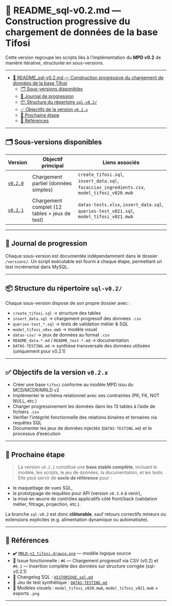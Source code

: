 # 📘 README_sql-v0.2.md — Construction progressive du chargement de données de la base Tifosi

Cette version regroupe les scripts liés à l’implémentation du **MPD v0.2** de manière itérative, structurée en sous-versions.

---

- [📘 README\_sql-v0.2.md — Construction progressive du chargement de données de la base Tifosi](#-readme_sql-v02md--construction-progressive-du-chargement-de-données-de-la-base-tifosi)
  - [🗂️ Sous-versions disponibles](#️-sous-versions-disponibles)
  - [🔄 Journal de progression](#-journal-de-progression)
  - [📦 Structure du répertoire `sql-v0.2/`](#-structure-du-répertoire-sql-v02)
  - [✅ Objectifs de la version `v0.2.x`](#-objectifs-de-la-version-v02x)
  - [🧱 Prochaine étape](#-prochaine-étape)
  - [🔗 Références](#-références)

---

## 🗂️ Sous-versions disponibles

| Version         | Objectif principal                            | Liens associés |
|-----------------|-----------------------------------------------|----------------|
| [`v0.2.0`](./versions/sql-v0.2.0/README_data-v0.2.0.md) | Chargement partiel (données simples)              | `create_tifosi.sql`, `insert_data.sql`, `focaccias_ingredients.csv`, `model_tifosi_v020.mwb` |
| [`v0.2.1`](./versions/sql-v0.2.1/README_data-v0.2.1.md) | Chargement complet (12 tables + jeux de test)     | `datas-tests.xlsx`, `insert_data.sql`, `queries-test_v021.sql`, `model_tifosi_v021.mwb` |

---

## 🔄 Journal de progression

Chaque sous-version est documentée indépendamment dans le dossier `/versions/`.
Un script exécutable est fourni à chaque étape, permettant un test incrémental dans MySQL.

---

## 📦 Structure du répertoire `sql-v0.2/`

Chaque sous-version dispose de son propre dossier avec :

- `create_tifosi.sql` → structure des tables
- `insert_data.sql` → chargement progressif des données `.csv`
- `queries-test_*.sql` → tests de validation métier & SQL
- `model_tifosi_v0xx.mwb` → modèle visuel
- `datas-csv/` → jeux de données au format `.csv`
- `README_data-*.md` / `README_test-*.md` → documentation
- `DATAS-TESTING.md` → synthèse transversale des données utilisées (uniquement pour v0.2.1)

---

## ✅ Objectifs de la version `v0.2.x`

- Créer une base `tifosi` conforme au modèle MPD issu du MCD/MCDR/MRLD v2
- Implémenter le schéma relationnel avec ses contraintes (PK, FK, NOT NULL, etc.)
- Charger progressivement les données dans les 13 tables à l’aide de fichiers `.csv`
- Vérifier l'intégrité fonctionnelle des relations binaires et ternaires via requêtes SQL
- Documenter les jeux de données injectés (`DATAS-TESTING.md`) et le processus d’exécution

---

## 🧱 Prochaine étape

> La version `v0.2.1` constitue une **base stable complète**, incluant le modèle, les scripts, le jeu de données, la documentation, et les tests.  
> Elle peut servir de **socle de référence** pour :

- le maquettage de vues SQL,
- le prototypage de requêtes pour API (version `v0.3.0` à venir),
- la mise en œuvre de contrôles applicatifs côté front/back (validation métier, filtrage, projection, etc.).

La branche `sql-v0.2` est donc **clôturable**, sauf retours correctifs mineurs ou extensions explicites (e.g. alimentation dynamique ou automatisée).

---

## 🔗 Références

- ✔️ [`MRLD-v2_tifosi.drawio.png`](../../model/MRLD-v2_tifosi.drawio.png) — modèle logique source
- 🧠 Issue fonctionnelle : `#6` — Chargement progressif via CSV (v0.2) et `#6.1` — Insertion complète des données sur structure corrigée (sql-v0.2.1)
- 📘 Changelog SQL : [`HISTORIQUE_sql.md`](./HISTORIQUE_sql.md)
- 🧪 Jeu de test synthétique : [`DATAS-TESTING.md`](./versions/sql-v0.2.1/DATAS-TESTING.md)
- 🔁 Modèles visuels : `model_tifosi_v020.mwb`, `model_tifosi_v021.mwb` + exports `.png`

---
